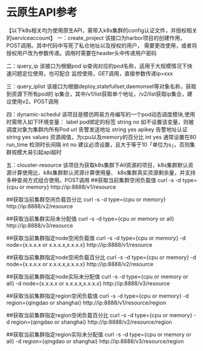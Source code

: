 # 云原生API参考

【以下k8s相关均为使用原生API，需带入k8s集群的config认证文件，并授权相关的serviceaccount】
一：create_project
该接口为harbor项目的创建作用，POST调用。其中代码中写死了私仓地址以及授权的用户，
需要更改使用，或者将授权用户改为参数传递。调用时需要在header头中传递用户密码

二：query_ip
该接口为根据pod ip查询对应的pod名称，适用于大规模情况下快速问题定位使用，也可配合
监控使用，GET调用，直接参数传递ip=xxx

三：query_iplist
该接口为根据deploy,statefullset,daemonset等对象名称，获取到资源下所有pod的
ip集合，其中/v1/list获取单个地址，/v2/list获取ip集合，建议使用v2。POST调用

四：dynamic-schedul
该项目是模仿网易方舟编写的一个pod动态调度模块,使用时需带入如下环境变量：
label	pod绑定的标签	string	no	如不设置该变量，则被调度对象为集群内所有Pod
url	告警发送地址	string	yes	
apikey	告警地址认证	string	yes	
values	资源阈值，为cpu以及memory的百分比	int	yes	通常设置在80
run_time	检测时长间隔	int	no	建议必须设置，且大于等于10「单位为s」，否则集群规模大易引起api超时

五：clouster-resource
该项目为获取k8s集群下All资源的项目，k8s集群默认资源计算使用比、k8s集群默认资源计算使用量、
k8s集群真实资源剩余量，并支持多种查询方式组合使用。POST调用
##获取当前集群空闲负载值
curl -s -d type={cpu or memory} http://ip:8888/v1/resource
 
##获取当前集群空闲负载百分比
curl -s -d type={cpu or memory} http://ip:8888/v2/resource
 
##获取当前集群实际未分配值
curl -s -d type={cpu or memory or all} http://ip:8888/v3/resource
 
##获取当前集群指定node空闲负载值
curl -s -d type={cpu or memory} -d node={x.x.x.x or x.x.x.x,x.x.x.x} http://ip:8888/v1/resource
 
##获取当前集群指定node空闲负载百分比
curl -s -d type={cpu or memory} -d node={x.x.x.x or x.x.x.x,x.x.x.x} http://ip:8888/v2/resource
 
##获取当前集群指定node实际未分配值
curl -s -d type={cpu or memory or all} -d node={x.x.x.x or x.x.x.x,x.x.x.x} http://ip:8888/v3/resource
 
##获取当前集群指定region空闲负载值
curl -s -d type={cpu or memory} -d region={qingdao or shanghai} http://ip:8888/v1/resource/region
 
##获取当前集群指定region空闲负载百分比
curl -s -d type={cpu or memory} -d region={qingdao or shanghai} http://ip:8888/v2/resource/region
 
##获取当前集群指定region实际未分配值
curl -s -d type={cpu or memory or all} -d region={qingdao or shanghai} http://ip:8888/v3/resource/region

